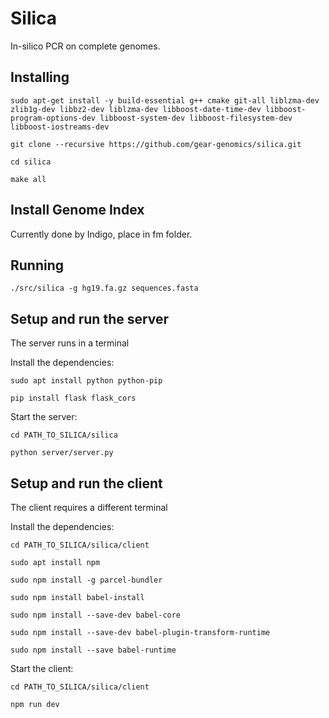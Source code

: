 # Silica
In-silico PCR on complete genomes.

Installing
----------

`sudo apt-get install -y build-essential g++ cmake git-all liblzma-dev zlib1g-dev libbz2-dev liblzma-dev libboost-date-time-dev libboost-program-options-dev libboost-system-dev libboost-filesystem-dev libboost-iostreams-dev`

`git clone --recursive https://github.com/gear-genomics/silica.git`

`cd silica`

`make all`

Install Genome Index
--------------------

Currently done by Indigo, place in fm folder.

Running
-------

`./src/silica -g hg19.fa.gz sequences.fasta`


Setup and run the server
------------------------

The server runs in a terminal

Install the dependencies:

`sudo apt install python python-pip`

`pip install flask flask_cors`

Start the server:

`cd PATH_TO_SILICA/silica`

`python server/server.py`

Setup and run the client
------------------------

The client requires a different terminal

Install the dependencies:

`cd PATH_TO_SILICA/silica/client`

`sudo apt install npm`

`sudo npm install -g parcel-bundler`

`sudo npm install babel-install`

`sudo npm install --save-dev babel-core`

`sudo npm install --save-dev babel-plugin-transform-runtime`

`sudo npm install --save babel-runtime`

Start the client:

`cd PATH_TO_SILICA/silica/client`

`npm run dev`


